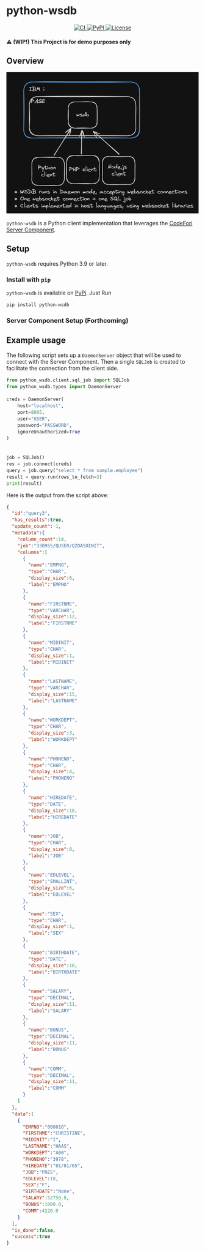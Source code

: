 # python-wsdb
<div align="center">
<a href="https://github.com/ajshedivy/python-wsdb/actions">
    <img alt="CI" src="https://img.shields.io/github/actions/workflow/status/ajshedivy/python-wsdb/main.yml">
</a>
<a href="https://pypi.org/project/python-wsdb/">
    <img alt="PyPI" src="https://img.shields.io/pypi/v/python-wsdb">
</a>
<a href="https://github.com/ajshedivy/python-wsdb/blob/main/LICENSE">
    <img alt="License" src="https://img.shields.io/github/license/allenai/tango.svg?color=blue&cachedrop">
</a>
<br/>
</div>


#### ⚠️ (WIP!) This Project is for demo purposes only

## Overview

![alt text](images/image-1.png)

`python-wsdb` is a Python client implementation that leverages the [CodeFori Server Component](https://github.com/ThePrez/CodeForIBMiServer). 

## Setup

`python-wsdb` requires Python 3.9 or later.

### Install with `pip`

`python-wsdb` is available on [PyPi](https://pypi.org/project/python-wsdb/). Just Run

```bash
pip install python-wsdb
```

### Server Component Setup (Forthcoming)

## Example usage

The following script sets up a `DaemonServer` object that will be used to connect with the Server Component. Then a single `SQLJob` is created to facilitate the connection from the client side. 

```python
from python_wsdb.client.sql_job import SQLJob
from python_wsdb.types import DaemonServer

creds = DaemonServer(
    host="localhost",
    port=8085,
    user="USER",
    password="PASSWORD",
    ignoreUnauthorized=True
)


job = SQLJob()
res = job.connect(creds)
query = job.query("select * from sample.employee")
result = query.run(rows_to_fetch=3)
print(result)
```

Here is the output from the script above:

```json
{
  "id":"query3",
  "has_results":true,
  "update_count":-1,
  "metadata":{
    "column_count":14,
    "job":"330955/QUSER/QZDASOINIT",
    "columns":[
      {
        "name":"EMPNO",
        "type":"CHAR",
        "display_size":6,
        "label":"EMPNO"
      },
      {
        "name":"FIRSTNME",
        "type":"VARCHAR",
        "display_size":12,
        "label":"FIRSTNME"
      },
      {
        "name":"MIDINIT",
        "type":"CHAR",
        "display_size":1,
        "label":"MIDINIT"
      },
      {
        "name":"LASTNAME",
        "type":"VARCHAR",
        "display_size":15,
        "label":"LASTNAME"
      },
      {
        "name":"WORKDEPT",
        "type":"CHAR",
        "display_size":3,
        "label":"WORKDEPT"
      },
      {
        "name":"PHONENO",
        "type":"CHAR",
        "display_size":4,
        "label":"PHONENO"
      },
      {
        "name":"HIREDATE",
        "type":"DATE",
        "display_size":10,
        "label":"HIREDATE"
      },
      {
        "name":"JOB",
        "type":"CHAR",
        "display_size":8,
        "label":"JOB"
      },
      {
        "name":"EDLEVEL",
        "type":"SMALLINT",
        "display_size":6,
        "label":"EDLEVEL"
      },
      {
        "name":"SEX",
        "type":"CHAR",
        "display_size":1,
        "label":"SEX"
      },
      {
        "name":"BIRTHDATE",
        "type":"DATE",
        "display_size":10,
        "label":"BIRTHDATE"
      },
      {
        "name":"SALARY",
        "type":"DECIMAL",
        "display_size":11,
        "label":"SALARY"
      },
      {
        "name":"BONUS",
        "type":"DECIMAL",
        "display_size":11,
        "label":"BONUS"
      },
      {
        "name":"COMM",
        "type":"DECIMAL",
        "display_size":11,
        "label":"COMM"
      }
    ]
  },
  "data":[
    {
      "EMPNO":"000010",
      "FIRSTNME":"CHRISTINE",
      "MIDINIT":"I",
      "LASTNAME":"HAAS",
      "WORKDEPT":"A00",
      "PHONENO":"3978",
      "HIREDATE":"01/01/65",
      "JOB":"PRES",
      "EDLEVEL":18,
      "SEX":"F",
      "BIRTHDATE":"None",
      "SALARY":52750.0,
      "BONUS":1000.0,
      "COMM":4220.0
    }
  ],
  "is_done":false,
  "success":true
}

```















